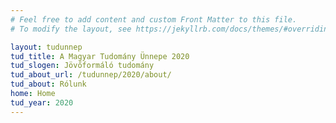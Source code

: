 ```yaml
---
# Feel free to add content and custom Front Matter to this file.
# To modify the layout, see https://jekyllrb.com/docs/themes/#overriding-theme-defaults

layout: tudunnep
tud_title: A Magyar Tudomány Ünnepe 2020 
tud_slogen: Jövőformáló tudomány
tud_about_url: /tudunnep/2020/about/
tud_about: Rólunk
home: Home
tud_year: 2020
---
```

